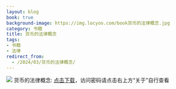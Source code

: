 ```yaml
---
layout: blog
book: true
background-image: https://img.locyoo.com/book货币的法律概念.jpg
category: 书籍
title: 货币的法律概念
tags:
- 书籍
- 法律
redirect_from:
  - /2024/03/货币的法律概念/
---
```

![](https://img.locyoo.com/book货币的法律概念.jpg)
货币的法律概念: <a name = "ref1" href="https://url18.ctfile.com/f/50983618-1375542688-2e8916?p=3619">点击下载</a>，访问密码请点击右上方“关于”自行查看